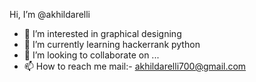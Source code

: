  Hi, I’m @akhildarelli
- 👀 I’m interested in graphical designing
- 🌱 I’m currently learning hackerrank python
- 💞️ I’m looking to collaborate on ...
- 📫 How to reach me mail:- akhildarelli700@gmail.com

<!---
akhildarelli/akhildarelli is a ✨ special ✨ repository because its `README.md` (this file) appears on your GitHub profile.
You can click the Preview link to take a look at your changes.
--->
